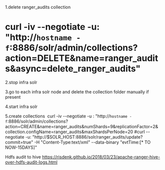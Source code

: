 
1.delete ranger_audits collection
# curl -iv --negotiate -u: "http://`hostname -f`:8886/solr/admin/collections?action=DELETE&name=ranger_audits&async=delete_ranger_audits" 

2.stop infra solr

3.go to each infra solr node and delete the collection folder manually if present

4.start infra solr

5.create collections 
 curl -iv --negotiate -u : "http://`hostname -f`:8886/solr/admin/collections?action=CREATE&name=ranger_audits&numShards=9&replicationFactor=2&collection.configName=ranger_audits&maxShardsPerNode=20
#curl --negotiate -u: "http://$SOLR_HOST:8886/solr/ranger_audits/update?commit=true" -H "Content-Type:text/xml" --data-binary "<delete><query>evtTime:[* TO NOW-15DAYS]</query></delete>" 

Hdfs audit to hive
https://risdenk.github.io/2018/03/23/apache-ranger-hive-over-hdfs-audit-logs.html
